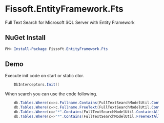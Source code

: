 # Fissoft.EntityFramework.Fts
Full Text Search for Microsoft SQL Server with Entity Framework

## NuGet Install
``` powershell
PM> Install-Package Fissoft.EntityFramework.Fts
```

## Demo
Execute init code on start or static ctor.
``` C#
    DbInterceptors.Init()
```
When search you can use the code following.
``` c#
    db.Tables.Where(c=>c.Fullname.Contains(FullTextSearchModelUtil.Contains("code")));
    db.Tables.Where(c=>c.Fullname.FreeText(FullTextSearchModelUtil.Contains("code ef")));
    db.Tables.Where(c=>"*".Contains(FullTextSearchModelUtil.ContainsAll("code ef")));
    db.Tables.Where(c=>"*".Contains(FullTextSearchModelUtil.FreeTextAll("code ef")));
```
  
